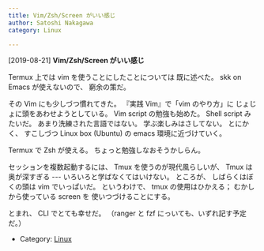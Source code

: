 ```yaml
---
title: Vim/Zsh/Screen がいい感じ
author: Satoshi Nakagawa
category: Linux

---
```


[2019-08-21] **Vim/Zsh/Screen がいい感じ** 

 Termux 上では vim を使うことにしたことについては
既に述べた。
skk on Emacs が使えないので、
窮余の策だ。

 その Vim にも少しづつ慣れてきた。
『実践 Vim』で「vim のやり方」に
じょじょに頭をあわせようとしている。
Vim script の勉強も始めた。
Shell script みたいだ。
あまり洗練された言語ではない。
学ぶ楽しみはさしてない。
とにかく、
すこしづつ Linux box (Ubuntu) の
emacs 環境に近づけていく。

 Termux で Zsh が使える。
ちょっと勉強しなおそうかしらん。

 セッションを複数起動するには、
Tmux を使うのが現代風らしいが、
Tmux は奥が深すぎる ---
いろいろと学ばなくてはいけない。
ところが、
しばらくはぼくの頭は vim でいっぱいだ。
というわけで、
tmux の使用はひかえる；
むかしから使っている screen を
使いつづけることにする。

 とまれ、
CLI でとても幸せだ。
（ranger と fzf にっいても、いずれ記す予定だ。）

- Category: [Linux](https://merapano.github.io/categories.html#Linux)

